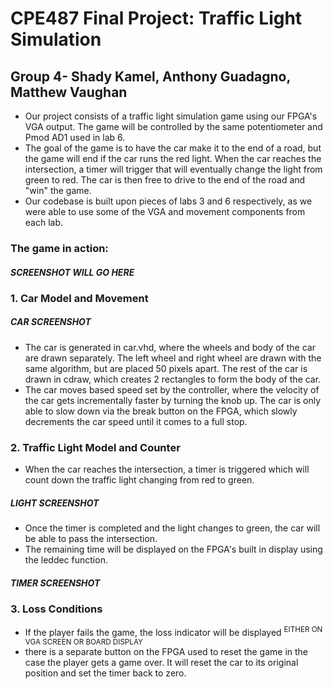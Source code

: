 # CPE487 Final Project: Traffic Light Simulation
## Group 4- Shady Kamel, Anthony Guadagno, Matthew Vaughan
* Our project consists of a traffic light simulation game using our FPGA's VGA output. The game will be controlled by the same potentiometer and Pmod AD1 used in lab 6. 
* The goal of the game is to have the car make it to the end of a road, but the game will end if the car runs the red light. When the car reaches the intersection, a timer will trigger that will eventually change the light from green to red. The car is then free to drive to the end of the road and "win" the game. 
* Our codebase is built upon pieces of labs 3 and 6 respectively, as we were able to use some of the VGA and movement components from each lab. 
### The game in action:
##### SCREENSHOT WILL GO HERE
### 1. Car Model and Movement
##### CAR SCREENSHOT 
* The car is generated in car.vhd, where the wheels and body of the car are drawn separately. The left wheel and right wheel are drawn with the same algorithm, but are placed 50 pixels apart. The rest of the car is drawn in cdraw, which creates 2 rectangles to form the body of the car.
* The car moves based speed set by the controller, where the velocity of the car gets incrementally faster by turning the knob up. The car is only able to slow down via the break button on the FPGA, which slowly decrements the car speed until it comes to a full stop. 
### 2. Traffic Light Model and Counter
* When the car reaches the intersection, a timer is triggered which will count down the traffic light changing from red to green.
##### LIGHT SCREENSHOT 
* Once the timer is completed and the light changes to green, the car will be able to pass the intersection.
* The remaining time will be displayed on the FPGA's built in display using the leddec function.
##### TIMER SCREENSHOT 
### 3. Loss Conditions
* If the player fails the game, the loss indicator will be displayed 	<sup> EITHER ON VGA SCREEN OR BOARD DISPLAY </sup>
* there is a separate button on the FPGA used to reset the game in the case the player gets a game over. It will reset the car to its original position and set the timer back to zero. 
